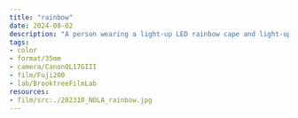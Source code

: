 ```yaml
---
title: "rainbow"
date: 2024-08-02
description: "A person wearing a light-up LED rainbow cape and light-up shoes has the cape draped across their body as they strike a yoga warrior type pose at night, on a sidewalk with some buildings and street lights in the distance. "
tags:
- color
- format/35mm
- camera/CanonQL17GIII
- film/Fuji200
- lab/BrooktreeFilmLab
resources:
- film/src:./202310_NOLA_rainbow.jpg
---
```

